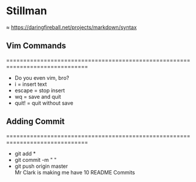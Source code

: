# Stillman
≈
https://daringfireball.net/projects/markdown/syntax  
## Vim Commands
==============================================================================  
* Do you even vim, bro?  
* i = insert text  
* escape = stop insert  
* wq = save and quit  
* quit! = quit without save  

## Adding Commit  
==============================================================================
* git add *  
* git commit -m " "  
* git push origin master  
Mr Clark is making me have 10 README Commits
